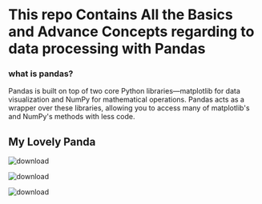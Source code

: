 # This repo Contains All the Basics and Advance Concepts regarding to data processing with Pandas
### what is pandas?
Pandas is built on top of two core Python libraries—matplotlib for data visualization and NumPy for mathematical operations. Pandas acts as a wrapper over these libraries, allowing you to access many of matplotlib's and NumPy's methods with less code.

##  My Lovely Panda
![download](https://user-images.githubusercontent.com/98689629/192349175-e5dbd7f5-9743-425b-ae83-820d8226cf1b.png)


![download](https://user-images.githubusercontent.com/98689629/192349237-09baf25a-e459-4a2b-82ac-b52b4c497c5f.png)



![download](https://user-images.githubusercontent.com/98689629/192349251-e91702cc-f228-4377-b0a3-836185e54ac3.png)
